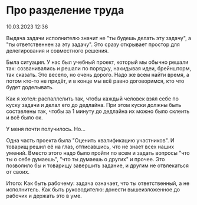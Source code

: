 # Про разделение труда

<div class="article-publication-date">
    <time datetime="2023-03-10 12:36">10.03.2023 12:36</time>
</div>

Выдача задачи исполнителю значит не "ты будешь делать эту задачу", а "ты ответственнен за эту задачу". Это сразу открывает простор для делегирования и совместного решения.

Была ситуация. У нас был учебный проект, который мы обычно решали так: созванивались и решали по порядку, накидывая идеи, брейншторм, так сказать. Это весело, но очень дорого. Надо же всем найти время, а потом кто-то не придёт, и в конце мы всё равно договоримся, кто что будет доделывать.

Как я хотел: распаллелить так, чтобы каждый человек взял себе по куску задачи и делал его до дедлайна. При этом куски должны быть составлены так, чтобы за 1 минуту до дедлайна их можно было склеить и всё было ок.

У меня почти получилось. Но...

Одна часть проекта была "Оценить квалификацию участников". И товарищ решил её на глаз, отписавшись, что не знает всех наших умений. Вместо этого надо было пройти по всем и задать вопросы "что ты о себе думаешь", "что ты думаешь о других" и прочее. Это позволило бы и товарищу завершить задание, и другим не отвлекаться от своих.

Итого:
Как быть рабочему: задача означает, что ты ответственный, а не исполнитель.
Как быть руководителю: донести вышеизложенное до рабочих и держать это в уме.
